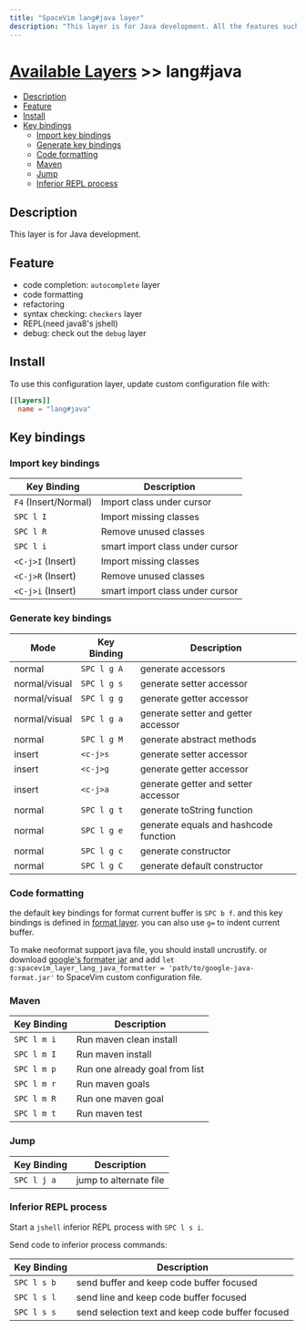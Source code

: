 ```yaml
---
title: "SpaceVim lang#java layer"
description: "This layer is for Java development. All the features such as code completion, formatting, syntax checking, REPL and debug have be done in this layer."
---
```


# [Available Layers](../../) >> lang#java

<!-- vim-markdown-toc GFM -->

- [Description](#description)
- [Feature](#feature)
- [Install](#install)
- [Key bindings](#key-bindings)
  - [Import key bindings](#import-key-bindings)
  - [Generate key bindings](#generate-key-bindings)
  - [Code formatting](#code-formatting)
  - [Maven](#maven)
  - [Jump](#jump)
  - [Inferior REPL process](#inferior-repl-process)

<!-- vim-markdown-toc -->

## Description

This layer is for Java development.

## Feature

- code completion: `autocomplete` layer
- code formatting
- refactoring
- syntax checking: `checkers` layer
- REPL(need java8's jshell)
- debug: check out the `debug` layer

## Install

To use this configuration layer, update custom configuration file with:

```toml
[[layers]]
  name = "lang#java"
```

## Key bindings

### Import key bindings

| Key Binding          | Description                     |
| -------------------- | ------------------------------- |
| `F4` (Insert/Normal) | Import class under cursor       |
| `SPC l I`            | Import missing classes          |
| `SPC l R`            | Remove unused classes           |
| `SPC l i`            | smart import class under cursor |
| `<C-j>I` (Insert)    | Import missing classes          |
| `<C-j>R` (Insert)    | Remove unused classes           |
| `<C-j>i` (Insert)    | smart import class under cursor |

### Generate key bindings

| Mode          | Key Binding | Description                           |
| ------------- | ----------- | ------------------------------------- |
| normal        | `SPC l g A`   | generate accessors                    |
| normal/visual | `SPC l g s`   | generate setter accessor              |
| normal/visual | `SPC l g g`   | generate getter accessor              |
| normal/visual | `SPC l g a`   | generate setter and getter accessor   |
| normal        | `SPC l g M`   | generate abstract methods             |
| insert        | `<c-j>s`    | generate setter accessor              |
| insert        | `<c-j>g`    | generate getter accessor              |
| insert        | `<c-j>a`    | generate getter and setter accessor   |
| normal        | `SPC l g t`  | generate toString function            |
| normal        | `SPC l g e`  | generate equals and hashcode function |
| normal        | `SPC l g c`   | generate constructor                  |
| normal        | `SPC l g C`   | generate default constructor          |

### Code formatting

the default key bindings for format current buffer is `SPC b f`. and this key bindings is defined in [format layer](<>). you can also use `g=` to indent current buffer.

To make neoformat support java file, you should install uncrustify. or
download [google's formater jar](https://github.com/google/google-java-format)
and add `let g:spacevim_layer_lang_java_formatter = 'path/to/google-java-format.jar'`
to SpaceVim custom configuration file.

### Maven

| Key Binding | Description                    |
| ----------- | ------------------------------ |
| `SPC l m i` | Run maven clean install        |
| `SPC l m I` | Run maven install              |
| `SPC l m p` | Run one already goal from list |
| `SPC l m r` | Run maven goals                |
| `SPC l m R` | Run one maven goal             |
| `SPC l m t` | Run maven test                 |

### Jump

| Key Binding | Description            |
| ----------- | ---------------------- |
| `SPC l j a` | jump to alternate file |

### Inferior REPL process

Start a `jshell` inferior REPL process with `SPC l s i`. 

Send code to inferior process commands:

| Key Binding | Description                                      |
| ----------- | ------------------------------------------------ |
| `SPC l s b` | send buffer and keep code buffer focused         |
| `SPC l s l` | send line and keep code buffer focused           |
| `SPC l s s` | send selection text and keep code buffer focused |
